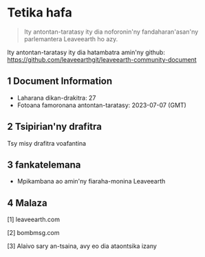 # Tetika hafa

>Ity antontan-taratasy ity dia noforonin'ny fandaharan'asan'ny parlemantera Leaveearth ho azy.

Ity antontan-taratasy ity dia hatambatra amin'ny github: https://github.com/leaveearthgit/leaveearth-community-document

## 1 Document Information

- Laharana dikan-drakitra: 27
- Fotoana famoronana antontan-taratasy: 2023-07-07 (GMT)

## 2 Tsipirian'ny drafitra

Tsy misy drafitra voafantina

## 3 fankatelemana
* Mpikambana ao amin'ny fiaraha-monina Leaveearth

## 4 Malaza
[1] leaveearth.com

[2] bombmsg.com

[3] Alaivo sary an-tsaina, avy eo dia ataontsika izany